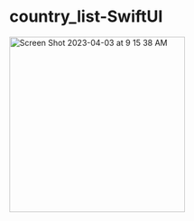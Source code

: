 # country_list-SwiftUI

<img width="311" alt="Screen Shot 2023-04-03 at 9 15 38 AM" src="https://user-images.githubusercontent.com/72058376/229390825-e6ef152f-0e2d-47a8-8742-e09efcb58075.png">
